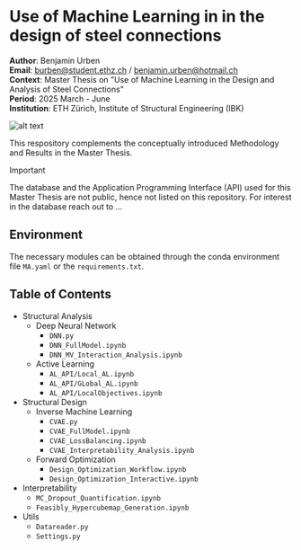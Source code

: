 # Use of Machine Learning in in the design of steel connections

**Author**: Benjamin Urben<br>
**Email**: burben@student.ethz.ch / benjamin.urben@hotmail.ch<br>
**Context**: Master Thesis on "Use of Machine Learning in the Design and Analysis of Steel Connections"<br>
**Period**: 2025 March - June<br>
**Institution**: ETH Zürich, Institute of Structural Engineering (IBK)

![alt text](image_url_or_path)

This respository complements the conceptually introduced Methodology and Results in the Master Thesis.

> [!IMPORTANT]
> The database and the Application Programming Interface (API) used for this Master Thesis are not public, hence not listed on this repository. For interest in the database reach out to ...

## Environment

The necessary modules can be obtained through the conda environment file `MA.yaml` or the `requirements.txt`.

## Table of Contents
- Structural Analysis
  - Deep Neural Network
    - `DNN.py`
    - `DNN_FullModel.ipynb`
    - `DNN_MV_Interaction_Analysis.ipynb`
  - Active Learning
    - `AL_API/Local_AL.ipynb`
    - `AL_API/GLobal_AL.ipynb`
    - `AL_API/LocalObjectives.ipynb`
- Structural Design
  - Inverse Machine Learning
    - `CVAE.py`
    - `CVAE_FullModel.ipynb`
    - `CVAE_LossBalancing.ipynb`
    - `CVAE_Interpretability_Analysis.ipynb`
  - Forward Optimization
    - `Design_Optimization_Workflow.ipynb`
    - `Design_Optimization_Interactive.ipynb`
- Interpretability
  - `MC_Dropout_Quantification.ipynb`
  - `Feasibly_Hypercubemap_Generation.ipynb`
- Utils
  - `Datareader.py`
  - `Settings.py`


